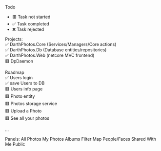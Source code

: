 Todo
- 🟥 Task not started
- ✅ Task completed
- ❌ Task rejected


Projects:  
✅ DarthPhotos.Core (Services/Managers/Core actions)  
✅ DarthPhotos.Db (Database entities/repositories)  
✅ DarthPhotos.Web (netcore MVC frontend)  
🟥 DpDaemon  
  
Roadmap  
✅ Users login  
✅ save Users to DB  
🟥 Users info page  
🟥 Photo entity  
🟥 Photos storage service  
🟥 Upload a Photo  
🟥 See all your photos

...  


Panels:
All Photos
My Photos
Albums
Filter
Map
People/Faces
Shared With Me
Public
